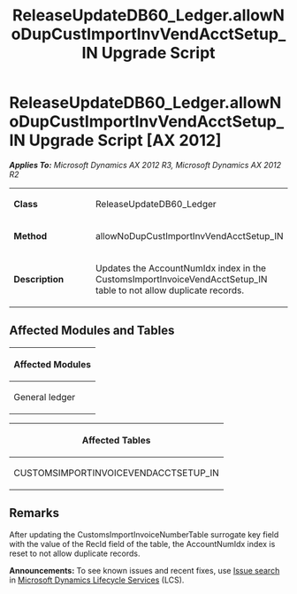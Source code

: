 ﻿---
title: ReleaseUpdateDB60_Ledger.allowNoDupCustImportInvVendAcctSetup_IN Upgrade Script
TOCTitle: ReleaseUpdateDB60_Ledger.allowNoDupCustImportInvVendAcctSetup_IN Upgrade Script
ms:assetid: ea83bdb8-ec10-c420-be0f-11b133e86450
ms:mtpsurl: https://msdn.microsoft.com/en-us/library/JJ719892(v=AX.60)
ms:contentKeyID: 49711964
ms.date: 05/18/2015
mtps_version: v=AX.60
---

# ReleaseUpdateDB60\_Ledger.allowNoDupCustImportInvVendAcctSetup\_IN Upgrade Script [AX 2012]


_**Applies To:** Microsoft Dynamics AX 2012 R3, Microsoft Dynamics AX 2012 R2_

<table>
<colgroup>
<col style="width: 50%" />
<col style="width: 50%" />
</colgroup>
<tbody>
<tr class="odd">
<td><p><strong>Class</strong></p></td>
<td><p>ReleaseUpdateDB60_Ledger</p></td>
</tr>
<tr class="even">
<td><p><strong>Method</strong></p></td>
<td><p>allowNoDupCustImportInvVendAcctSetup_IN</p></td>
</tr>
<tr class="odd">
<td><p><strong>Description</strong></p></td>
<td><p>Updates the AccountNumIdx index in the CustomsImportInvoiceVendAcctSetup_IN table to not allow duplicate records.</p></td>
</tr>
</tbody>
</table>


## Affected Modules and Tables

<table>
<colgroup>
<col style="width: 100%" />
</colgroup>
<thead>
<tr class="header">
<th><p>Affected Modules</p></th>
</tr>
</thead>
<tbody>
<tr class="odd">
<td><p>General ledger</p></td>
</tr>
</tbody>
</table>


<table>
<colgroup>
<col style="width: 100%" />
</colgroup>
<thead>
<tr class="header">
<th><p>Affected Tables</p></th>
</tr>
</thead>
<tbody>
<tr class="odd">
<td><p>CUSTOMSIMPORTINVOICEVENDACCTSETUP_IN</p></td>
</tr>
</tbody>
</table>


## Remarks

After updating the CustomsImportInvoiceNumberTable surrogate key field with the value of the RecId field of the table, the AccountNumIdx index is reset to not allow duplicate records.

  
**Announcements:** To see known issues and recent fixes, use [Issue search](http://go.microsoft.com/fwlink/?linkid=389258) in [Microsoft Dynamics Lifecycle Services](http://go.microsoft.com/fwlink/?linkid=306505) (LCS).

